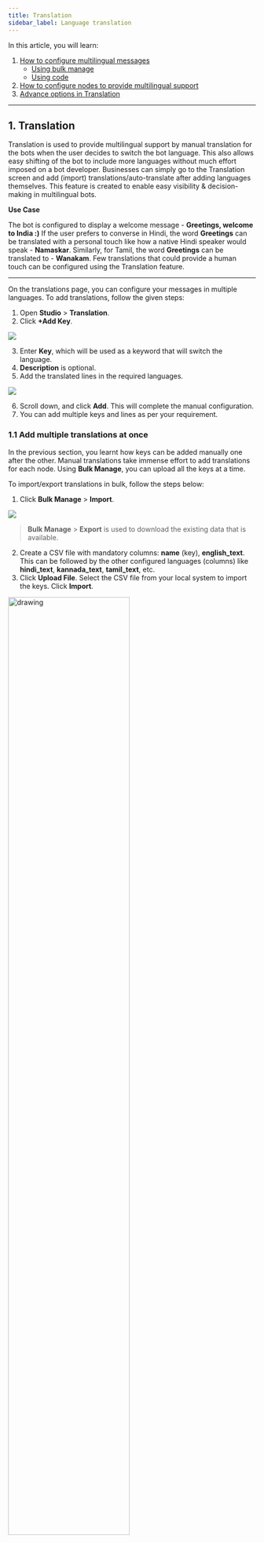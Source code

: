 ```yaml
---
title: Translation
sidebar_label: Language translation
---
```


In this article, you will learn:

1. [How to configure multilingual messages](#1)
	* [Using bulk manage](#11)
	* [Using code](#12)
2. [How to configure nodes to provide multilingual support](#2)
3. [Advance options in Translation](#3)

  

---

## <a name="1"></a> 1. Translation

  

Translation is used to provide multilingual support by manual translation for the bots when the user decides to switch the bot language.
This also allows easy shifting of the bot to include more languages without much effort imposed on a bot developer. Businesses can simply go to the Translation screen and add (import) translations/auto-translate after adding languages themselves. This feature is created to enable easy visibility & decision-making in multilingual bots.

**Use Case**

The bot is configured to display a welcome message - **Greetings, welcome to India :)**
If the user prefers to converse in Hindi, the word **Greetings** can be translated with a personal touch like how a native Hindi speaker would speak - **Namaskar**.
Similarly, for Tamil, the word **Greetings** can be translated to - **Wanakam**.
Few translations that could provide a human touch can be configured using the Translation feature.

---

On the translations page, you can configure your messages in multiple languages. To add translations, follow the given steps:

  

1. Open **Studio** > **Translation**.
2. Click **+Add Key**.

![](https://i.imgur.com/haQzRRa.png)

  

3. Enter **Key**, which will be used as a keyword that will switch the language.
4.  **Description** is optional.
5. Add the translated lines in the required languages.

![](https://i.imgur.com/04wtZLQ.jpg)

  

6. Scroll down, and click **Add**. This will complete the manual configuration.
7. You can add multiple keys and lines as per your requirement.

  

### <a name="11"></a> 1.1 Add multiple translations at once

In the previous section, you learnt how keys can be added manually one after the other. Manual translations take immense effort to add translations for each node. Using **Bulk Manage**, you can upload all the keys at a time.

To import/export translations in bulk, follow the steps below:

1. Click **Bulk Manage** > **Import**.

![](https://i.imgur.com/6GhFAom.png)

>  **Bulk Manage** > **Export** is used to download the existing data that is available.

2. Create a CSV file with mandatory columns: **name** (key), **english_text**. This can be followed by the other configured languages (columns) like **hindi_text**, **kannada_text**, **tamil_text**, etc.
3. Click **Upload File**. Select the CSV file from your local system to import the keys. Click **Import**. 

<img  src="https://i.imgur.com/BIj6OLQ.png"  alt="drawing"  width="70%"/>


### <a name="12"></a> 1.2 Add translations using code

Translation can also be configured via code (from the [function](https://docs.yellow.ai/docs/platform_concepts/studio/build/code) tab).

Use the following code in your function to get a text message from the code 
```app.renderMessage('code-goes-here', {}, 'default message')```

  
1. Click **+Add Code**. Add the above line in the code along with the default message in the required language.
![](https://i.imgur.com/VCQyjt8.jpg)

---

## <a name="2"></a> 2. Configure nodes

Nodes must be configured to use the translation feature and switch to the required language when needed. To configure translations in nodes, follow the steps below:

1. On each node, there is a Translation icon available (in the text field). Click on the icon.

![](https://i.imgur.com/Bzlt66X.png)

2. Select the **Key** that is already configured for that text translation (or, add new translations as you create each node).

![](https://i.imgur.com/wmSwZYu.png)


**Example**
> Bot is configured to switch the languages automatically using ISO codes (en- English, hi- Hindi).
> Text node is set to 'Welcome' Translation key. Irrespective of what the text gets translated to, the bot displays the phrases that are configured manually.

![](https://i.imgur.com/anvjusp.jpg)

  

---

  

## <a name="3"></a> 3. Advanced options

  

### 3.1 Using variables in translation

Variables can be a part of the Translation messages with the help of the **Fetch from** field available in the nodes.
Consider a use-case **without**  **Translation**: Variables are accessed directly on the **Bot says** field using {{{variables.name}}}.

![](https://i.imgur.com/yLteeOz.png)

  

**With Translation**, this node can be configured by following the given steps:

1. Select the localization key on the node.
2. Select the variable in the **Fetch from** field which must be displayed with the Translation text.

![](https://i.imgur.com/IjmOSrM.png)

:::note
- Variable values will not change. Suppose a name is entered in English, it will not get translated to any other language throughout the flow.
- Only variables of the datatype string can be used in the Translation text. To learn about the variable datatypes stored in each node, click [here](https://docs.yellow.ai/docs/platform_concepts/studio/build/bot-variables).
:::

3. Add params in the message (**Studio** > **Build** > **Translation**).
	- Example: ```{{{variable.<var_name>}}}```

  

![](https://i.imgur.com/f0Y4mFa.png)


4. Variables can also be added to translations through code.
	-  On the functions screen, click **+Add new function** and enter the required code for translation using variables.
	 ![](https://i.imgur.com/QoqUT9C.png)

	- In the flow, add a [function](https://docs.yellow.ai/docs/platform_concepts/studio/build/nodes/action-nodes#function) action node. Select a function name from the dropdown. **Store response in** a variable.
	<img  src="https://i.imgur.com/D6fiGHo.png"  alt="drawing"  width="80%"/>

	- In the further node, select the variable name at **Fetch from** (for which the variable> function is configured via code).
	<img  src="https://i.imgur.com/LQUae5f.png"  alt="drawing"  width="80%"/>

----

  

**What Next?**

  

* Add translations to the [nodes](https://docs.yellow.ai/docs/platform_concepts/studio/build/nodes) and see how it impacts the bot conversation.